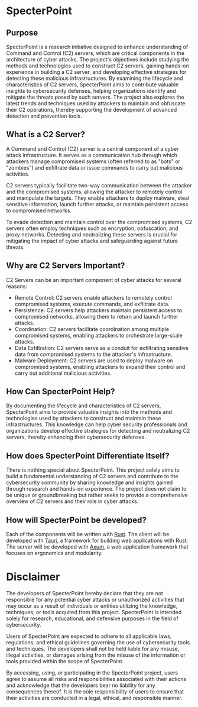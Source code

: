 # SpecterPoint

## Purpose

SpecterPoint is a research initiative designed to enhance understanding of Command and Control (C2) servers, which are critical components in the architecture of cyber attacks. The project's objectives include studying the methods and technologies used to construct C2 servers, gaining hands-on experience in building a C2 server, and developing effective strategies for detecting these malicious infrastructures. By examining the lifecycle and characteristics of C2 servers, SpecterPoint aims to contribute valuable insights to cybersecurity defenses, helping organizations identify and mitigate the threats posed by such servers. The project also explores the latest trends and techniques used by attackers to maintain and obfuscate their C2 operations, thereby supporting the development of advanced detection and prevention tools.

## What is a C2 Server?

A Command and Control (C2) server is a central component of a cyber attack infrastructure. It serves as a communication hub through which attackers manage compromised systems (often referred to as "bots" or "zombies") and exfiltrate data or issue commands to carry out malicious activities.

C2 servers typically facilitate two-way communication between the attacker and the compromised systems, allowing the attacker to remotely control and manipulate the targets. They enable attackers to deploy malware, steal sensitive information, launch further attacks, or maintain persistent access to compromised networks.

To evade detection and maintain control over the compromised systems, C2 servers often employ techniques such as encryption, obfuscation, and proxy networks. Detecting and neutralizing these servers is crucial for mitigating the impact of cyber attacks and safeguarding against future threats.

## Why are C2 Servers Important?

C2 Servers can be an important component of cyber attacks for several reasons:
  - Remote Control: C2 servers enable attackers to remotely control compromised systems, execute commands, and exfiltrate data.
  - Persistence: C2 servers help attackers maintain persistent access to compromised networks, allowing them to return and launch further attacks.
  - Coordination: C2 servers facilitate coordination among multiple compromised systems, enabling attackers to orchestrate large-scale attacks.
  - Data Exfiltration: C2 servers serve as a conduit for exfiltrating sensitive data from compromised systems to the attacker's infrastructure.
  - Malware Deployment: C2 servers are used to deploy malware on compromised systems, enabling attackers to expand their control and carry out additional malicious activities.

## How Can SpecterPoint Help?

By documenting the lifecycle and characteristics of C2 servers, SpecterPoint aims to provide valuable insights into the methods and technologies used by attackers to construct and maintain these infrastructures. This knowledge can help cyber security professionals and organizations develop effective strategies for detecting and neutralizing C2 servers, thereby enhancing their cybersecurity defenses.

## How does SpecterPoint Differentiate Itself?

There is nothing special about SpecterPoint. This project solely aims to build a fundamental understanding of C2 servers and contribute to the cybersecurity community by sharing knowledge and insights gained through research and hands-on experience. The project does not claim to be unique or groundbreaking but rather seeks to provide a comprehensive overview of C2 servers and their role in cyber attacks.

## How will SpecterPoint be developed?

Each of the components will be written with [Rust](https://www.rust-lang.org/). The client will be developed with [Tauri](https://tauri.app/), a framework for building web applications with Rust. The server will be developed with [Axum](https://docs.rs/axum/latest/axum/), a web application framework that focuses on ergonomics and modularity.

# Disclaimer

The developers of SpecterPoint hereby declare that they are not responsible for any potential cyber attacks or unauthorized activities that may occur as a result of individuals or entities utilizing the knowledge, techniques, or tools acquired from this project. SpecterPoint is intended solely for research, educational, and defensive purposes in the field of cybersecurity.

Users of SpecterPoint are expected to adhere to all applicable laws, regulations, and ethical guidelines governing the use of cybersecurity tools and techniques. The developers shall not be held liable for any misuse, illegal activities, or damages arising from the misuse of the information or tools provided within the scope of SpecterPoint.

By accessing, using, or participating in the SpecterPoint project, users agree to assume all risks and responsibilities associated with their actions and acknowledge that the developers bear no liability for any consequences thereof. It is the sole responsibility of users to ensure that their activities are conducted in a legal, ethical, and responsible manner.
